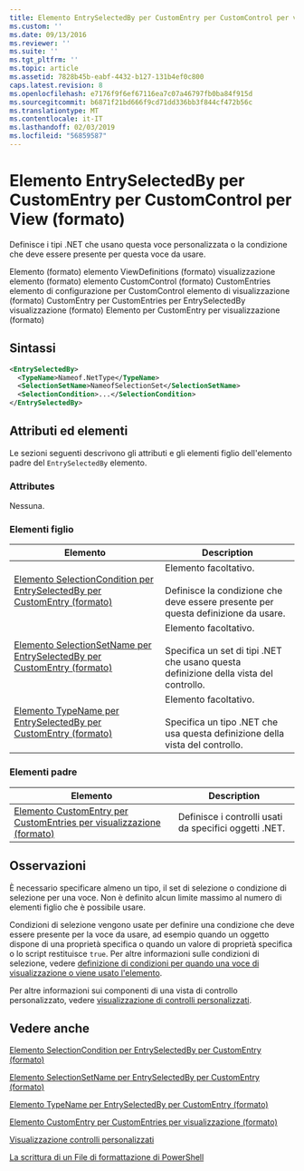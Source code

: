 ```yaml
---
title: Elemento EntrySelectedBy per CustomEntry per CustomControl per visualizzazione (formato) | Microsoft Docs
ms.custom: ''
ms.date: 09/13/2016
ms.reviewer: ''
ms.suite: ''
ms.tgt_pltfrm: ''
ms.topic: article
ms.assetid: 7828b45b-eabf-4432-b127-131b4ef0c800
caps.latest.revision: 8
ms.openlocfilehash: e7176f9f6ef67116ea7c07a46797fb0ba84f915d
ms.sourcegitcommit: b6871f21bd666f9cd71dd336bb3f844cf472b56c
ms.translationtype: MT
ms.contentlocale: it-IT
ms.lasthandoff: 02/03/2019
ms.locfileid: "56859587"
---
```

# <a name="entryselectedby-element-for-customentry-for-customcontrol-for-view-format"></a>Elemento EntrySelectedBy per CustomEntry per CustomControl per View (formato)

Definisce i tipi .NET che usano questa voce personalizzata o la condizione che deve essere presente per questa voce da usare.

Elemento (formato) elemento ViewDefinitions (formato) visualizzazione elemento (formato) elemento CustomControl (formato) CustomEntries elemento di configurazione per CustomControl elemento di visualizzazione (formato) CustomEntry per CustomEntries per EntrySelectedBy visualizzazione (formato) Elemento per CustomEntry per visualizzazione (formato)

## <a name="syntax"></a>Sintassi

```xml
<EntrySelectedBy>
  <TypeName>Nameof.NetType</TypeName>
  <SelectionSetName>NameofSelectionSet</SelectionSetName>
  <SelectionCondition>...</SelectionCondition>
</EntrySelectedBy>
```

## <a name="attributes-and-elements"></a>Attributi ed elementi

Le sezioni seguenti descrivono gli attributi e gli elementi figlio dell'elemento padre del `EntrySelectedBy` elemento.

### <a name="attributes"></a>Attributes

Nessuna.

### <a name="child-elements"></a>Elementi figlio

|Elemento|Description|
|-------------|-----------------|
|[Elemento SelectionCondition per EntrySelectedBy per CustomEntry (formato)](./selectioncondition-element-for-entryselectedby-for-customcontrol-format.md)|Elemento facoltativo.<br /><br /> Definisce la condizione che deve essere presente per questa definizione da usare.|
|[Elemento SelectionSetName per EntrySelectedBy per CustomEntry (formato)](./selectionsetname-element-for-entryselectedby-for-customcontrol-for-view-format.md)|Elemento facoltativo.<br /><br /> Specifica un set di tipi .NET che usano questa definizione della vista del controllo.|
|[Elemento TypeName per EntrySelectedBy per CustomEntry (formato)](./typename-element-for-selectioncondition-for-customcontrol-for-view-format.md)|Elemento facoltativo.<br /><br /> Specifica un tipo .NET che usa questa definizione della vista del controllo.|

### <a name="parent-elements"></a>Elementi padre

|Elemento|Description|
|-------------|-----------------|
|[Elemento CustomEntry per CustomEntries per visualizzazione (formato)](./customentry-element-for-customentries-for-customcontrol-for-view-format.md)|Definisce i controlli usati da specifici oggetti .NET.|

## <a name="remarks"></a>Osservazioni

È necessario specificare almeno un tipo, il set di selezione o condizione di selezione per una voce. Non è definito alcun limite massimo al numero di elementi figlio che è possibile usare.

Condizioni di selezione vengono usate per definire una condizione che deve essere presente per la voce da usare, ad esempio quando un oggetto dispone di una proprietà specifica o quando un valore di proprietà specifica o lo script restituisce `true`. Per altre informazioni sulle condizioni di selezione, vedere [definizione di condizioni per quando una voce di visualizzazione o viene usato l'elemento](./defining-conditions-for-displaying-data.md).

Per altre informazioni sui componenti di una vista di controllo personalizzato, vedere [visualizzazione di controlli personalizzati](./creating-custom-controls.md).

## <a name="see-also"></a>Vedere anche

[Elemento SelectionCondition per EntrySelectedBy per CustomEntry (formato)](./selectioncondition-element-for-entryselectedby-for-customcontrol-format.md)

[Elemento SelectionSetName per EntrySelectedBy per CustomEntry (formato)](./selectionsetname-element-for-entryselectedby-for-customcontrol-for-view-format.md)

[Elemento TypeName per EntrySelectedBy per CustomEntry (formato)](./typename-element-for-selectioncondition-for-customcontrol-for-view-format.md)

[Elemento CustomEntry per CustomEntries per visualizzazione (formato)](./customentry-element-for-customentries-for-customcontrol-for-view-format.md)

[Visualizzazione controlli personalizzati](./creating-custom-controls.md)

[La scrittura di un File di formattazione di PowerShell](./writing-a-powershell-formatting-file.md)
